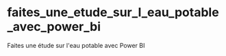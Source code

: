 # faites_une_etude_sur_l_eau_potable_avec_power_bi
Faites une étude sur l'eau potable avec Power BI
